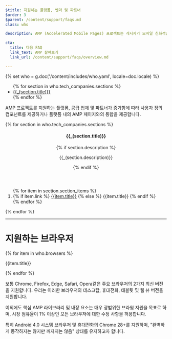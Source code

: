 ```yaml
---
$title: 지원하는 플랫폼, 벤더 및 파트너
$order: 3
$parent: /content/support/faqs.md
class: who

description: AMP (Accelerated Mobile Pages) 프로젝트는 게시자가 모바일 친화적인 콘텐츠를 한 번만 만들고 즉시로딩할 수있는 오픈 소스 이니셔티브입니다. – Accelerated Mobile Pages Project

cta:
  title: 다음 FAQ
  link_text: AMP 살펴보기
  link_url: /content/support/faqs/overview.md

---
```

{% set who = g.doc('/content/includes/who.yaml', locale=doc.locale) %}

<div class="inline-toc">
  <ul>
    {% for section in who.tech_companies.sections %}
      <li><a href="#{{section.title|slug}}">{{_(section.title)}}</a></li>
    {% endfor %}
  </ul>
</div>

AMP 프로젝트를 지원하는 플랫폼, 공급 업체 및 파트너가 증가함에 따라 사용자 정의 컴포넌트를 제공하거나 플랫폼 내의 AMP 페이지와의 통합을 제공합니다.

<div class="who-container">
  <amp-accordion disable-session-states>
  {% for section in who.tech_companies.sections %}
    <section id="{{section.title|slug}}" {% if loop.index == 1 %}expanded{% endif %}>
      <header class="accordion-header">
        <h4 class="accordion-title">{{_(section.title)}}</h4>
        {% if section.description %}<p>{{_(section.description)}}</p>{% endif %}
      </header>
      <div class="accordion-content">
        <ol class="item-container">
        {% for item in section.section_items %}
          <li class="item">
            {% if item.link %}
              <a href="{{item.link}}">{{item.title}}</a>
            {% else %}
              {{item.title}}
            {% endif %}
          </li>
        {% endfor %}
        </ol>
      </div>
    </section>
  {% endfor %}
  </amp-accordion>
</div>

<hr>

# 지원하는 브라우저

<div class="browser-container">
{% for item in who.browsers %}
  <div class="browser">
    <amp-img width="75"
        height="75"
        layout="responsive"
        src="{{item.img}}"></amp-img>
    <p class="browser-title">{{item.title}}</p>
  </div>
{% endfor %}
</div>

보통 Chrome, Firefox, Edge, Safari, Opera같은 주요 브라우저의 2가지 최신 버전을 지원합니다.
우리는 이러한 브라우저의 데스크탑, 휴대전화, 태블릿 및 웹 뷰 버전을 지원합니다.

이외에도 핵심 AMP 라이브러리 및 내장 요소는 매우 광범위한 브라웢 지원을 목표로 하며,
시장 점유율이 1% 이상인 모든 브라우저에 대한 수정 사항을 허용합니다.

특히 Android 4.0 시스템 브라우저 및 휴대전화의 Chrome 28+를 지원하며,
"완벽하게 동작하지는 않지만 깨지지는 않음" 상태를 유지하고자 합니다.
